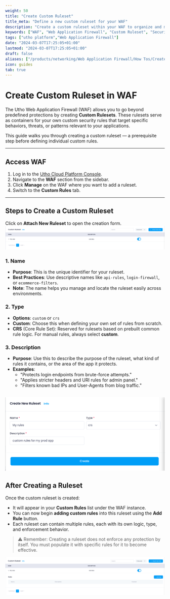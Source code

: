```yaml
---
weight: 50
title: "Create Custom Ruleset"
title_meta: "Define a new custom ruleset for your WAF"
description: "Create a custom ruleset within your WAF to organize and manage your own set of filtering rules tailored to your application's unique security needs."
keywords: ["WAF", "Web Application Firewall", "Custom Ruleset", "Security"]
tags: ["utho platform","Web Application Firewall"]
date: "2024-03-07T17:25:05+01:00"
lastmod: "2024-03-07T17:25:05+01:00"
draft: false 
aliases: ["/products/networking/Web Application Firewall/How Tos/Create Custom Ruleset"]
icon: guides
tab: true
---
```

# **Create Custom Ruleset in WAF**

The Utho Web Application Firewall (WAF) allows you to go beyond predefined protections by creating **Custom Rulesets**. These rulesets serve as containers for your own custom security rules that target specific behaviors, threats, or patterns relevant to your applications.

This guide walks you through creating a custom ruleset — a prerequisite step before defining individual custom rules.

---

## **Access WAF**

1. Log in to the [Utho Cloud Platform Console](https://console.utho.com).
2. Navigate to the **WAF** section from the sidebar.
3. Click **Manage** on the WAF where you want to add a ruleset.
4. Switch to the **Custom Rules** tab.

---

## **Steps to Create a Custom Ruleset**

Click on **Attach New Ruleset** to open the creation form.
![alt text](image.png)
### 1. **Name**

- **Purpose**: This is the unique identifier for your ruleset.
- **Best Practices**: Use descriptive names like `api-rules`, `login-firewall`, or `ecommerce-filters`.
- **Note**: The name helps you manage and locate the ruleset easily across environments.


### 2. **Type**

- **Options**: `custom` or `crs`
- **Custom**: Choose this when defining your own set of rules from scratch.
- **CRS** (Core Rule Set): Reserved for rulesets based on prebuilt common rule logic. For manual rules, always select **custom**.

### 3. **Description**

- **Purpose**: Use this to describe the purpose of the ruleset, what kind of rules it contains, or the area of the app it protects.
- **Examples**:
  - "Protects login endpoints from brute-force attempts."
  - "Applies stricter headers and URI rules for admin panel."
  - "Filters known bad IPs and User-Agents from blog traffic."

![alt text](image-1.png)
---

## **After Creating a Ruleset**

Once the custom ruleset is created:

- It will appear in your **Custom Rules** list under the WAF instance.
- You can now begin **adding custom rules** into this ruleset using the **Add Rule** button.
- Each ruleset can contain multiple rules, each with its own logic, type, and enforcement behavior.

> ⚠️ Remember: Creating a ruleset does not enforce any protection by itself. You must populate it with specific rules for it to become effective.

![alt text](image-2.png)